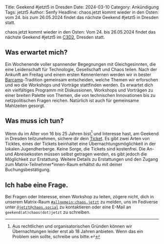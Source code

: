 Title: Geekend #jetzt5 in Dresden
Date: 2024-03-10
Category: Ankündigung
Tags: jetzt5
Author: Senfy
Headline: chaos.jetzt kommt wieder in den Osten: vom 24. bis zum 26.05.2024 findet das nächste Geekend #jetzt5 in Dresden statt.

chaos.jetzt kommt wieder in den Osten: Vom 24. bis 26.05.2024 findet das nächste Geekend #jetzt5 im
[C3D2](https://c3d2.de/space.html), Dresden statt.

## Was erwartet mich?

Ein Wochenende voller spannender Begegnungen mit Gleichgesinnten, die eine Leidenschaft für Technologie, Gesellschaft
und Chaos teilen. Nach der Ankunft am Freitag und einem ersten Kennenlernen werden wir in bester
[Barcamp](https://de.wikipedia.org/wiki/Barcamp)-Tradition gemeinsam entscheiden, welche Themen wir erforschen und
wo die Workshops und Vorträge stattfinden werden. Es erwartet dich ein vielfältiges Programm mit Diskussionen,
Workshops und Vorträgen zu einer breiten Palette von Themen, die von technischen Innovationen bis zu netzpolitischen
Fragen reichen. Natürlich ist auch für gemeinsame Mahlzeiten gesorgt.

## Was muss ich tun?

Wenn du im Alter von 16 bis 25 Jahren bist[^1] und Interesse hast, am Geekend in Dresden teilzunehmen, sichere dir
dein [Ticket](http://tickets.chaos.jetzt/jetzt5). Es gibt zwei Arten von Ticktes, eines der Tickets beinhaltet
eine Übernachtungsmöglichkeit in der lokalen Jugendherberge. Keine Sorge, die Tickets sind kostenfrei. Die
An- und Abreisekosten müssen selbst getragen werden, es gibt jedoch die Möglichkeit zur Erstattung. Weitere Details
zu Erstattungen und den Zugang zum Matrix-Teilnehmer*innen-Raum erhältst du mit deiner Buchungsbestätigung.

## Ich habe eine Frage.

Bei Fragen oder Interesse, einen Workshop zu leiten, zögere nicht, dich in unserem Matrix-Raum
[`#allgemein:chaos.jetzt`](https://matrix.to/#/#allgemein:chaos.jetzt) zu melden, uns im Fediverse unter
[`@jetzt@chaos.social`](https://chaos.social/@jetzt) zu kontaktieren oder eine E-Mail an `geekend(at)chaos(dot)jetzt` zu schreiben.


[^1]: Aus rechtlichen und organisatorischen Gründen können wir Übernachtungen
    leider erst ab 18 Jahren anbieten. Wenn das ein Problem sein sollte, schreibe uns bitte.↩